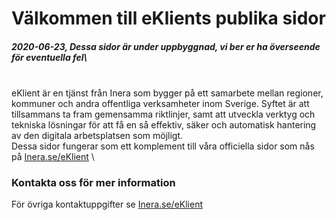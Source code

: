 # Välkommen till eKlients publika sidor
  

##### *2020-06-23, Dessa sidor är under uppbyggnad, vi ber er ha överseende för eventuella fel*\
\
eKlient är en tjänst från Inera som bygger på ett samarbete mellan regioner, kommuner och andra offentliga verksamheter inom Sverige. Syftet är att tillsammans ta fram gemensamma riktlinjer, samt att utveckla verktyg och tekniska lösningar för att få en så effektiv, säker och automatisk hantering av den digitala arbetsplatsen som möjligt.
\
Dessa sidor fungerar som ett komplement till våra officiella sidor som nås på [Inera.se/eKlient](https://inera.se/eKlient)
\ 
### Kontakta oss för mer information
För övriga kontaktuppgifter se [Inera.se/eKlient](https://inera.se/eKlient)

